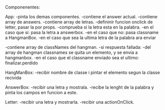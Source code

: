 Componenentes:

App:
-pinta los demas componentes.
-contiene el answer actual.
-contiene array de answers.
-contiene array de letras.
-defininir funcion onclick de letter, pasar la por props.
-comprueba si la letra esta en la palabra.
-en el caso que si: pasa la letra a answerbox.
-en el caso que no: pasa classname a HangmanBox.
-en el caso que sea la ultima letra de la palabra ara enviar

-contiene array de classNames del hangman.
-si respuesta fallada:
-del array de hangman classnames se quita un elemento, y se envia a hangmanbox.
-en el caso que el classname enviado sea el ultimo: finalizar.perdido

HangManBox:
-recibir nombre de classe i pintar el elemento segun la classe recivida

AnswerBox:
-recibir una letra y mostrala.
-recibe la lenght de la palabra y pinta los campos en funcion a este.

Letter:
-recibir una letra y mostrarla.
-recibir una actionOnClick.
